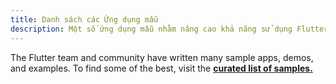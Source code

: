 ```yaml
---
title: Danh sách các Ứng dụng mẫu
description: Một số ứng dụng mẫu nhằm nâng cao khả năng sử dụng Flutter của bạn.
---
```


The Flutter team and community have written many
sample apps, demos, and examples.
To find some of the best, visit the
**[curated list of samples.](https://flutter.github.io/samples)**

